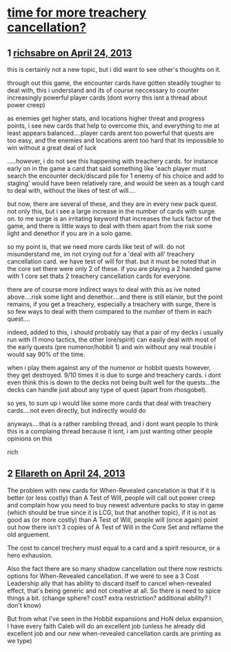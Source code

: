 # [time for more treachery cancellation?](https://community.fantasyflightgames.com/topic/82839-time-for-more-treachery-cancellation/)

## 1 [richsabre on April 24, 2013](https://community.fantasyflightgames.com/topic/82839-time-for-more-treachery-cancellation/?do=findComment&comment=788387)

this is certainly not a new topic, but i did want to see other's thoughts on it.

through out this game, the encounter cards have gotten steadily tougher to deal with, this i understand and its of course neccessary to counter increasingly powerful player cards (dont worry this isnt a thread about power creep)

as enemies get higher stats, and locations higher threat and progress points, i see new cards that help to overcome this, and everything to me at least appears balanced….player cards arent too powerful that quests are too easy, and the enemies and locations arent too hard that its impossible to win without a great deal of luck

…..however, i do not see this happening with treachery cards. for instance early on in the game a card that said something like 'each player must search the encounter deck/discard pile for 1 enemy of his choice and add to staging' would have been relatively rare, and would be seen as a tough card to deal with, without the likes of test of will….

but now, there are several of these, and they are in every new pack quest. not only this, but i see a large increase in the number of cards with surge on. to me surge is an irritating keyword that increases the luck factor of the game, and there is little ways to deal with them apart from the risk some light and denethor if you are in a solo game.

so my point is, that we need more cards like test of will. do not misunderstand me, im not crying out for a 'deal with all' treachery cancellation card. we have test of will for that. but it must be noted that in the core set there were only 2 of these. if you are playing a 2 handed game with 1 core set thats 2 treachery cancellation cards for everyone.

there are of course more indirect ways to deal with this as ive noted above….risk some light and denethor….and there is still elanor, but the point remains, if you get a treachery, especially a treachery with surge, there is so few ways to deal with them compared to the number of them in each quest….

indeed, added to this, i should probably say that a pair of my decks i usually run with (1 mono tactics, the other lore/spirit) can easily deal with most of the early quests (pre numenor/hobbit 1) and win without any real trouble i would say 90% of the time.

when i play them against any of the numenor or hobbit quests however, they get destroyed. 9/10 times it is due to surge and treachery cards. i dont even think this is down to the decks not being built well for the quests…the decks can handle just about any type of quest (apart from rhosgobel).

so yes, to sum up i would like some more cards that deal with treachery cards….not even directly, but indirectly would do

anyways….that is a rather rambling thread, and i dont want people to think this is a complaing thread because it isnt, i am just wanting other people opinions on this

rich

## 2 [Ellareth on April 24, 2013](https://community.fantasyflightgames.com/topic/82839-time-for-more-treachery-cancellation/?do=findComment&comment=788655)

The problem with new cards for When-Revealed cancelation is that if it is better (or less costly) than A Test of Will, people will call out power creep and complain how you need to buy newest adventure packs to stay in game (which should be true since it is LCG, but that another topic), if it is not as good as (or more costly) than A Test of Will, people will (once again) point out how there isn't 3 copies of A Test of Will in the Core Set and reflame the old arguement.

The cost to cancel trechery must equal to a card and a spirit resource, or a hero exhausion.

Also the fact there are so many shadow cancellation out there now restricts options for When-Revealed cancellation.
If we were to see a 3 Cost Leadership ally that has ability to discard itself to cancel when-revealed effect, that's being generic and not creative at all. So there is need to spice things a bit. (change sphere? cost? extra restriction? additional ability? I don't know)

But from what I've seen in the Hobbit expansions and HoN delux expansion, I have every faith Caleb will do an excellent job (unless he already did excellent job and our new when-revealed cancellation cards are printing as we type)

